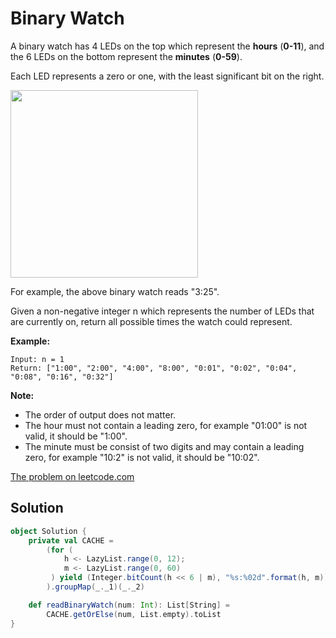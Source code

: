 # Binary Watch

A binary watch has 4 LEDs on the top which represent the **hours**
(**0-11**), and the 6 LEDs on the bottom represent the **minutes**
(**0-59**).

Each LED represents a zero or one, with the least significant bit on the
right.

<img src="https://upload.wikimedia.org/wikipedia/commons/8/8b/Binary_clock_samui_moon.jpg" height="300">

For example, the above binary watch reads "3:25".

Given a non-negative integer n which represents the number of LEDs that
are currently on, return all possible times the watch could represent.

**Example:**
```
Input: n = 1
Return: ["1:00", "2:00", "4:00", "8:00", "0:01", "0:02", "0:04", "0:08", "0:16", "0:32"]
```

**Note:**

* The order of output does not matter.
* The hour must not contain a leading zero, for example "01:00" is not
  valid, it should be "1:00".
* The minute must be consist of two digits and may contain a leading
  zero, for example "10:2" is not valid, it should be "10:02".

[The problem on leetcode.com](https://leetcode.com/problems/binary-watch/)

## Solution

```scala
object Solution {
    private val CACHE =
        (for (
            h <- LazyList.range(0, 12);
            m <- LazyList.range(0, 60)
         ) yield (Integer.bitCount(h << 6 | m), "%s:%02d".format(h, m))
        ).groupMap(_._1)(_._2)

    def readBinaryWatch(num: Int): List[String] =
        CACHE.getOrElse(num, List.empty).toList
}
```

